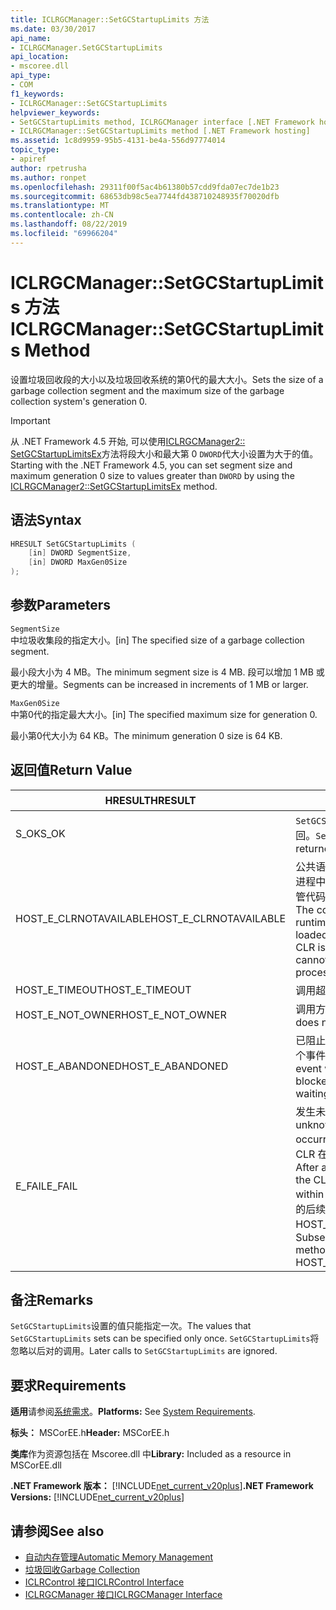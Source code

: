 ```yaml
---
title: ICLRGCManager::SetGCStartupLimits 方法
ms.date: 03/30/2017
api_name:
- ICLRGCManager.SetGCStartupLimits
api_location:
- mscoree.dll
api_type:
- COM
f1_keywords:
- ICLRGCManager::SetGCStartupLimits
helpviewer_keywords:
- SetGCStartupLimits method, ICLRGCManager interface [.NET Framework hosting]
- ICLRGCManager::SetGCStartupLimits method [.NET Framework hosting]
ms.assetid: 1c8d9959-95b5-4131-be4a-556d97774014
topic_type:
- apiref
author: rpetrusha
ms.author: ronpet
ms.openlocfilehash: 29311f00f5ac4b61380b57cdd9fda07ec7de1b23
ms.sourcegitcommit: 68653db98c5ea7744fd438710248935f70020dfb
ms.translationtype: MT
ms.contentlocale: zh-CN
ms.lasthandoff: 08/22/2019
ms.locfileid: "69966204"
---
```

# <a name="iclrgcmanagersetgcstartuplimits-method"></a><span data-ttu-id="5a33e-102">ICLRGCManager::SetGCStartupLimits 方法</span><span class="sxs-lookup"><span data-stu-id="5a33e-102">ICLRGCManager::SetGCStartupLimits Method</span></span>
<span data-ttu-id="5a33e-103">设置垃圾回收段的大小以及垃圾回收系统的第0代的最大大小。</span><span class="sxs-lookup"><span data-stu-id="5a33e-103">Sets the size of a garbage collection segment and the maximum size of the garbage collection system's generation 0.</span></span>  
  
> [!IMPORTANT]
> <span data-ttu-id="5a33e-104">从 .NET Framework 4.5 开始, 可以使用[ICLRGCManager2:: SetGCStartupLimitsEx](../../../../docs/framework/unmanaged-api/hosting/iclrgcmanager2-setgcstartuplimitsex-method.md)方法将段大小和最大第 0 `DWORD`代大小设置为大于的值。</span><span class="sxs-lookup"><span data-stu-id="5a33e-104">Starting with the .NET Framework 4.5, you can set segment size and maximum generation 0 size to values greater than `DWORD` by using the [ICLRGCManager2::SetGCStartupLimitsEx](../../../../docs/framework/unmanaged-api/hosting/iclrgcmanager2-setgcstartuplimitsex-method.md) method.</span></span>  
  
## <a name="syntax"></a><span data-ttu-id="5a33e-105">语法</span><span class="sxs-lookup"><span data-stu-id="5a33e-105">Syntax</span></span>  
  
```cpp  
HRESULT SetGCStartupLimits (  
    [in] DWORD SegmentSize,   
    [in] DWORD MaxGen0Size  
);  
```  
  
## <a name="parameters"></a><span data-ttu-id="5a33e-106">参数</span><span class="sxs-lookup"><span data-stu-id="5a33e-106">Parameters</span></span>  
 `SegmentSize`  
 <span data-ttu-id="5a33e-107">中垃圾收集段的指定大小。</span><span class="sxs-lookup"><span data-stu-id="5a33e-107">[in] The specified size of a garbage collection segment.</span></span>  
  
 <span data-ttu-id="5a33e-108">最小段大小为 4 MB。</span><span class="sxs-lookup"><span data-stu-id="5a33e-108">The minimum segment size is 4 MB.</span></span> <span data-ttu-id="5a33e-109">段可以增加 1 MB 或更大的增量。</span><span class="sxs-lookup"><span data-stu-id="5a33e-109">Segments can be increased in increments of 1 MB or larger.</span></span>  
  
 `MaxGen0Size`  
 <span data-ttu-id="5a33e-110">中第0代的指定最大大小。</span><span class="sxs-lookup"><span data-stu-id="5a33e-110">[in] The specified maximum size for generation 0.</span></span>  
  
 <span data-ttu-id="5a33e-111">最小第0代大小为 64 KB。</span><span class="sxs-lookup"><span data-stu-id="5a33e-111">The minimum generation 0 size is 64 KB.</span></span>  
  
## <a name="return-value"></a><span data-ttu-id="5a33e-112">返回值</span><span class="sxs-lookup"><span data-stu-id="5a33e-112">Return Value</span></span>  
  
|<span data-ttu-id="5a33e-113">HRESULT</span><span class="sxs-lookup"><span data-stu-id="5a33e-113">HRESULT</span></span>|<span data-ttu-id="5a33e-114">描述</span><span class="sxs-lookup"><span data-stu-id="5a33e-114">Description</span></span>|  
|-------------|-----------------|  
|<span data-ttu-id="5a33e-115">S_OK</span><span class="sxs-lookup"><span data-stu-id="5a33e-115">S_OK</span></span>|<span data-ttu-id="5a33e-116">`SetGCStartupLimits`已成功返回。</span><span class="sxs-lookup"><span data-stu-id="5a33e-116">`SetGCStartupLimits` returned successfully.</span></span>|  
|<span data-ttu-id="5a33e-117">HOST_E_CLRNOTAVAILABLE</span><span class="sxs-lookup"><span data-stu-id="5a33e-117">HOST_E_CLRNOTAVAILABLE</span></span>|<span data-ttu-id="5a33e-118">公共语言运行时 (CLR) 未加载到进程中, 或 CLR 处于无法运行托管代码或成功处理调用的状态。</span><span class="sxs-lookup"><span data-stu-id="5a33e-118">The common language runtime (CLR) has not been loaded into a process, or the CLR is in a state in which it cannot run managed code or process the call successfully.</span></span>|  
|<span data-ttu-id="5a33e-119">HOST_E_TIMEOUT</span><span class="sxs-lookup"><span data-stu-id="5a33e-119">HOST_E_TIMEOUT</span></span>|<span data-ttu-id="5a33e-120">调用超时。</span><span class="sxs-lookup"><span data-stu-id="5a33e-120">The call timed out.</span></span>|  
|<span data-ttu-id="5a33e-121">HOST_E_NOT_OWNER</span><span class="sxs-lookup"><span data-stu-id="5a33e-121">HOST_E_NOT_OWNER</span></span>|<span data-ttu-id="5a33e-122">调用方不拥有该锁。</span><span class="sxs-lookup"><span data-stu-id="5a33e-122">The caller does not own the lock.</span></span>|  
|<span data-ttu-id="5a33e-123">HOST_E_ABANDONED</span><span class="sxs-lookup"><span data-stu-id="5a33e-123">HOST_E_ABANDONED</span></span>|<span data-ttu-id="5a33e-124">已阻止的线程或纤程正在等待某个事件时, 该事件被取消。</span><span class="sxs-lookup"><span data-stu-id="5a33e-124">An event was canceled while a blocked thread or fiber was waiting on it.</span></span>|  
|<span data-ttu-id="5a33e-125">E_FAIL</span><span class="sxs-lookup"><span data-stu-id="5a33e-125">E_FAIL</span></span>|<span data-ttu-id="5a33e-126">发生未知的灾难性故障。</span><span class="sxs-lookup"><span data-stu-id="5a33e-126">An unknown catastrophic failure occurred.</span></span> <span data-ttu-id="5a33e-127">方法返回 E_FAIL 后, CLR 在该进程内将不再可用。</span><span class="sxs-lookup"><span data-stu-id="5a33e-127">After a method returns E_FAIL, the CLR is no longer usable within the process.</span></span> <span data-ttu-id="5a33e-128">对宿主方法的后续调用会返回 HOST_E_CLRNOTAVAILABLE。</span><span class="sxs-lookup"><span data-stu-id="5a33e-128">Subsequent calls to hosting methods return HOST_E_CLRNOTAVAILABLE.</span></span>|  
  
## <a name="remarks"></a><span data-ttu-id="5a33e-129">备注</span><span class="sxs-lookup"><span data-stu-id="5a33e-129">Remarks</span></span>  
 <span data-ttu-id="5a33e-130">`SetGCStartupLimits`设置的值只能指定一次。</span><span class="sxs-lookup"><span data-stu-id="5a33e-130">The values that `SetGCStartupLimits` sets can be specified only once.</span></span> <span data-ttu-id="5a33e-131">`SetGCStartupLimits`将忽略以后对的调用。</span><span class="sxs-lookup"><span data-stu-id="5a33e-131">Later calls to `SetGCStartupLimits` are ignored.</span></span>  
  
## <a name="requirements"></a><span data-ttu-id="5a33e-132">要求</span><span class="sxs-lookup"><span data-stu-id="5a33e-132">Requirements</span></span>  
 <span data-ttu-id="5a33e-133">**适用**请参阅[系统需求](../../../../docs/framework/get-started/system-requirements.md)。</span><span class="sxs-lookup"><span data-stu-id="5a33e-133">**Platforms:** See [System Requirements](../../../../docs/framework/get-started/system-requirements.md).</span></span>  
  
 <span data-ttu-id="5a33e-134">**标头：** MSCorEE.h</span><span class="sxs-lookup"><span data-stu-id="5a33e-134">**Header:** MSCorEE.h</span></span>  
  
 <span data-ttu-id="5a33e-135">**类库**作为资源包括在 Mscoree.dll 中</span><span class="sxs-lookup"><span data-stu-id="5a33e-135">**Library:** Included as a resource in MSCorEE.dll</span></span>  
  
 <span data-ttu-id="5a33e-136">**.NET Framework 版本：** [!INCLUDE[net_current_v20plus](../../../../includes/net-current-v20plus-md.md)]</span><span class="sxs-lookup"><span data-stu-id="5a33e-136">**.NET Framework Versions:** [!INCLUDE[net_current_v20plus](../../../../includes/net-current-v20plus-md.md)]</span></span>  
  
## <a name="see-also"></a><span data-ttu-id="5a33e-137">请参阅</span><span class="sxs-lookup"><span data-stu-id="5a33e-137">See also</span></span>

- [<span data-ttu-id="5a33e-138">自动内存管理</span><span class="sxs-lookup"><span data-stu-id="5a33e-138">Automatic Memory Management</span></span>](../../../standard/automatic-memory-management.md)
- [<span data-ttu-id="5a33e-139">垃圾回收</span><span class="sxs-lookup"><span data-stu-id="5a33e-139">Garbage Collection</span></span>](../../../standard/garbage-collection/index.md)
- [<span data-ttu-id="5a33e-140">ICLRControl 接口</span><span class="sxs-lookup"><span data-stu-id="5a33e-140">ICLRControl Interface</span></span>](../../../../docs/framework/unmanaged-api/hosting/iclrcontrol-interface.md)
- [<span data-ttu-id="5a33e-141">ICLRGCManager 接口</span><span class="sxs-lookup"><span data-stu-id="5a33e-141">ICLRGCManager Interface</span></span>](../../../../docs/framework/unmanaged-api/hosting/iclrgcmanager-interface.md)
